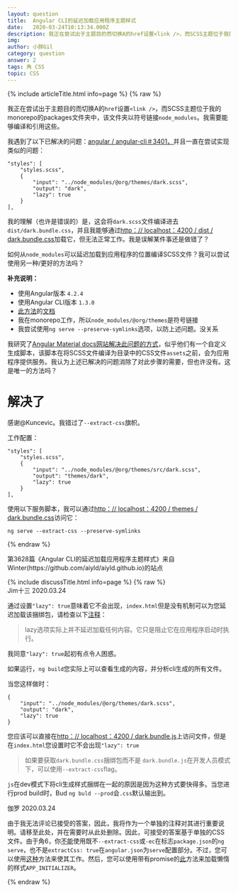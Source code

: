 ```yaml
---
layout: question
title:  Angular CLI的延迟加载应用程序主题样式
date:   2020-03-24T10:13:34.000Z
description: 我正在尝试出于主题目的而切换A的href设置<link />，而SCSS主题位于我的monorepo的packages文件夹中，该文件夹以符号链接node...
img: 
author: 小胖Gil
category: question
answer: 2
tags: 角 CSS
topic: CSS
---
```

<div class="article-root">
  <div class="article">
    {% include articleTitle.html info=page %}
    {% raw %}
    <div class="article-content"><p><font style="vertical-align: inherit;"><font style="vertical-align: inherit;">我正在尝试</font><font style="vertical-align: inherit;">出于主题目的而</font><font style="vertical-align: inherit;">切换A的</font></font><code>href</code><font style="vertical-align: inherit;"><font style="vertical-align: inherit;">设置</font></font><code>&lt;link /&gt;</code><font style="vertical-align: inherit;"><font style="vertical-align: inherit;">，而SCSS主题位于我的monorepo的packages文件夹中，该文件夹以符号链接</font></font><code>node_modules</code><font style="vertical-align: inherit;"><font style="vertical-align: inherit;">。</font><font style="vertical-align: inherit;">我需要能够编译和引用这些。</font></font></p>

<p><font style="vertical-align: inherit;"><font style="vertical-align: inherit;">我遇到了以下已解决的问题：</font></font><a href="https://github.com/angular/angular-cli/issues/3401" rel="noreferrer"><font style="vertical-align: inherit;"><font style="vertical-align: inherit;">angular / angular-cli＃3401，</font></font></a><font style="vertical-align: inherit;"><font style="vertical-align: inherit;">并且一直在尝试实现类似的问题：</font></font></p>

<pre><code>"styles": [<font></font>
    "styles.scss",<font></font>
    {<font></font>
        "input": "../node_modules/@org/themes/dark.scss",<font></font>
        "output": "dark",<font></font>
        "lazy": true<font></font>
    }<font></font>
],<font></font>
</code></pre>

<p><font style="vertical-align: inherit;"><font style="vertical-align: inherit;">我的理解（也许是错误的）是，这会将</font></font><code>dark.scss</code><font style="vertical-align: inherit;"><font style="vertical-align: inherit;">文件</font><font style="vertical-align: inherit;">编译</font><font style="vertical-align: inherit;">进去</font></font><code>dist/dark.bundle.css</code><font style="vertical-align: inherit;"><font style="vertical-align: inherit;">，并且我能够通过</font></font><a href="http://localhost:4200/dist/dark.bundle.css" rel="noreferrer"><font style="vertical-align: inherit;"><font style="vertical-align: inherit;">http：// localhost：4200 / dist / dark.bundle.css</font></font></a><font style="vertical-align: inherit;"><font style="vertical-align: inherit;">加载它，</font><font style="vertical-align: inherit;">但无法正常工作。</font><font style="vertical-align: inherit;">我是误解某件事还是做错了？</font></font></p>

<p><font style="vertical-align: inherit;"><font style="vertical-align: inherit;">如何从</font></font><code>node_modules</code><font style="vertical-align: inherit;"><font style="vertical-align: inherit;">可以延迟加载到应用程序的位置</font><font style="vertical-align: inherit;">编译SCSS文件</font><font style="vertical-align: inherit;">？</font><font style="vertical-align: inherit;">我可以尝试使用另一种/更好的方法吗？</font></font></p>

<p><strong><font style="vertical-align: inherit;"><font style="vertical-align: inherit;">补充说明：</font></font></strong></p>

<ul>
<li><font style="vertical-align: inherit;"><font style="vertical-align: inherit;">使用Angular版本 </font></font><code>4.2.4</code></li>
<li><font style="vertical-align: inherit;"><font style="vertical-align: inherit;">使用Angular CLI版本 </font></font><code>1.3.0</code></li>
<li><font style="vertical-align: inherit;"><a href="https://github.com/angular/angular-cli/blob/master/docs/documentation/stories/global-styles.md" rel="noreferrer"><font style="vertical-align: inherit;">此方法</font></a><font style="vertical-align: inherit;">的</font></font><a href="https://github.com/angular/angular-cli/blob/master/docs/documentation/stories/global-styles.md" rel="noreferrer"><font style="vertical-align: inherit;"><font style="vertical-align: inherit;">文档</font></font></a>  </li>
<li><font style="vertical-align: inherit;"><font style="vertical-align: inherit;">我在monorepo工作，所以</font></font><code>node_modules/@org/themes</code><font style="vertical-align: inherit;"><font style="vertical-align: inherit;">是符号链接</font></font></li>
<li><font style="vertical-align: inherit;"><font style="vertical-align: inherit;">我尝试使用</font></font><code>ng serve --preserve-symlinks</code><font style="vertical-align: inherit;"><font style="vertical-align: inherit;">选项，以防上述问题。</font><font style="vertical-align: inherit;">没关系</font></font></li>
</ul>

<p><font style="vertical-align: inherit;"><font style="vertical-align: inherit;">我研究了</font></font><a href="https://github.com/angular/material.angular.io/blob/master/package.json#L13" rel="noreferrer"><font style="vertical-align: inherit;"><font style="vertical-align: inherit;">Angular Material docs网站解决此问题的方式</font></font></a><font style="vertical-align: inherit;"><font style="vertical-align: inherit;">，似乎他们有一个自定义生成脚本，该脚本在将SCSS文件编译为目录中的CSS文件</font></font><code>assets</code><font style="vertical-align: inherit;"><font style="vertical-align: inherit;">之前，会为应用程序提供服务。</font><font style="vertical-align: inherit;">我认为上述已解决的问题消除了对此步骤的需要，但也许没有。</font><font style="vertical-align: inherit;">这是唯一的方法吗？</font></font></p>

<h1><font style="vertical-align: inherit;"><font style="vertical-align: inherit;">解决了</font></font></h1>

<p><font style="vertical-align: inherit;"><font style="vertical-align: inherit;">感谢@Kuncevic。</font><font style="vertical-align: inherit;">我错过了</font></font><code>--extract-css</code><font style="vertical-align: inherit;"><font style="vertical-align: inherit;">旗帜。</font></font></p>

<p><font style="vertical-align: inherit;"><font style="vertical-align: inherit;">工作配置：</font></font></p>

<pre><code>"styles": [<font></font>
    "styles.scss",<font></font>
    {<font></font>
        "input": "../node_modules/@org/themes/src/dark.scss",<font></font>
        "output": "themes/dark",<font></font>
        "lazy": true<font></font>
    }<font></font>
],<font></font>
</code></pre>

<p><font style="vertical-align: inherit;"><font style="vertical-align: inherit;">使用以下服务脚本，我可以通过</font></font><a href="http://localhost:4200/themes/dark.bundle.css" rel="noreferrer"><font style="vertical-align: inherit;"><font style="vertical-align: inherit;">http：// localhost：4200 / themes / dark.bundle.css</font></font></a><font style="vertical-align: inherit;"><font style="vertical-align: inherit;">访问它</font><font style="vertical-align: inherit;">：</font></font></p>

<p><code>ng serve --extract-css --preserve-symlinks</code></p></div>
    {% endraw %}
  </div>
  <p class="winter_mark">第3628篇《Angular CLI的延迟加载应用程序主题样式》来自Winter(https://github.com/aiyld/aiyld.github.io)的站点</p>
  <div class="discuss-wrapper">
    {% include discussTitle.html info=page %}
    {% raw %}
    <div class="discuss-list">
    <div class="discuss-item">
        <div class="discuss-parent">
          <div class="discuss-meta">
            <span class="discuss-user">Jim十三</span>
            <span class="discuss-time">2020.03.24</span>
          </div>
          <div class="discuss-comment"><p><font style="vertical-align: inherit;"><font style="vertical-align: inherit;">通过设置</font></font><code>"lazy": true</code><font style="vertical-align: inherit;"><font style="vertical-align: inherit;">意味着它不会出现，</font></font><code>index.html</code><font style="vertical-align: inherit;"><font style="vertical-align: inherit;">但是没有机制可以为您延迟加载该捆绑包，请检查以下</font></font><a href="https://github.com/angular/angular-cli/issues/6018#issuecomment-295953509" rel="noreferrer"><font style="vertical-align: inherit;"><font style="vertical-align: inherit;">注释</font></font></a><font style="vertical-align: inherit;"><font style="vertical-align: inherit;">：</font></font></p>

<blockquote>
  <p><font style="vertical-align: inherit;"><font style="vertical-align: inherit;">lazy选项实际上并不延迟加载任何内容。</font><font style="vertical-align: inherit;">它只是阻止它在应用程序启动时执行。</font></font></p>
</blockquote>

<p><font style="vertical-align: inherit;"><font style="vertical-align: inherit;">我同意</font></font><code>"lazy": true</code><font style="vertical-align: inherit;"><font style="vertical-align: inherit;">起初有点令人困惑。</font></font></p>

<p><font style="vertical-align: inherit;"><font style="vertical-align: inherit;">如果运行，</font></font><code>ng build</code><font style="vertical-align: inherit;"><font style="vertical-align: inherit;">您实际上可以查看生成的内容，并分析cli生成的所有文件。</font></font></p>

<p><font style="vertical-align: inherit;"><font style="vertical-align: inherit;">当您这样做时：</font></font></p>

<pre><code>{<font></font>
    "input": "../node_modules/@org/themes/dark.scss",<font></font>
    "output": "dark",<font></font>
    "lazy": true<font></font>
}<font></font>
</code></pre>

<p><font style="vertical-align: inherit;"><font style="vertical-align: inherit;">您应该可以直接在</font></font><a href="http://localhost:4200/dark.bundle.js" rel="noreferrer"><font style="vertical-align: inherit;"><font style="vertical-align: inherit;">http：// localhost：4200 / dark.bundle.js</font></font></a><font style="vertical-align: inherit;"><font style="vertical-align: inherit;">上访问文件，</font><font style="vertical-align: inherit;">但是在</font></font><code>index.html</code><font style="vertical-align: inherit;"><font style="vertical-align: inherit;">您设置时</font><font style="vertical-align: inherit;">它不会出现</font></font><code>"lazy": true</code></p>

<blockquote>
  <p><font style="vertical-align: inherit;"><font style="vertical-align: inherit;">如果要获取</font></font><code>dark.bundle.css</code><font style="vertical-align: inherit;"><font style="vertical-align: inherit;">捆绑包而不是
   </font></font><code>dark.bundle.js</code><font style="vertical-align: inherit;"><font style="vertical-align: inherit;">在开发人员模式下，可以使用</font></font><code>--extract-css</code><font style="vertical-align: inherit;"><font style="vertical-align: inherit;">flag。</font></font></p>
</blockquote>

<p><font style="vertical-align: inherit;"></font><code>js</code><font style="vertical-align: inherit;"><font style="vertical-align: inherit;">在dev模式下将</font><font style="vertical-align: inherit;">cli生成样式</font><font style="vertical-align: inherit;">捆绑在一起</font><font style="vertical-align: inherit;">的原因</font><font style="vertical-align: inherit;">是因为这种方式要快得多。</font><font style="vertical-align: inherit;">当您进行prod build时，Bud </font></font><code>ng buld --prod</code><font style="vertical-align: inherit;"><font style="vertical-align: inherit;">会</font></font><code>.css</code><font style="vertical-align: inherit;"><font style="vertical-align: inherit;">默认</font><font style="vertical-align: inherit;">输出到</font><font style="vertical-align: inherit;">。</font></font></p></div>
        </div></div><div class="discuss-item">
        <div class="discuss-parent">
          <div class="discuss-meta">
            <span class="discuss-user">伽罗</span>
            <span class="discuss-time">2020.03.24</span>
          </div>
          <div class="discuss-comment"><p><font style="vertical-align: inherit;"><font style="vertical-align: inherit;">由于我无法评论已接受的答案，因此，我将作为一个单独的注释对其进行重要说明。</font><font style="vertical-align: inherit;">请移至此处，并在需要时从此处删除。</font><font style="vertical-align: inherit;">因此，可接受的答案基于单独的CSS文件。</font><font style="vertical-align: inherit;">由于角6，你</font></font><a href="https://github.com/angular/angular-cli/issues/10532#issuecomment-385712721" rel="nofollow noreferrer"><font style="vertical-align: inherit;"><font style="vertical-align: inherit;">不能</font></font></a><font style="vertical-align: inherit;"><font style="vertical-align: inherit;">使用既不</font></font><code>--extract-css</code><font style="vertical-align: inherit;"><font style="vertical-align: inherit;">或</font></font><code>-ec</code><font style="vertical-align: inherit;"><font style="vertical-align: inherit;">在标志</font></font><code>package.json</code><font style="vertical-align: inherit;"><font style="vertical-align: inherit;">的</font></font><code>ng serve</code><font style="vertical-align: inherit;"><font style="vertical-align: inherit;">，也不是</font></font><code>extractCss: true</code><font style="vertical-align: inherit;"><font style="vertical-align: inherit;">在</font></font><code>angular.json</code><font style="vertical-align: inherit;"><font style="vertical-align: inherit;">为</font></font><code>serve</code><font style="vertical-align: inherit;"><font style="vertical-align: inherit;">配置部分。</font><font style="vertical-align: inherit;">不过，您可以使用</font></font><a href="https://github.com/angular/angular-cli/issues/10666#issuecomment-386843570" rel="nofollow noreferrer"><font style="vertical-align: inherit;"><font style="vertical-align: inherit;">这种</font></font></a><font style="vertical-align: inherit;"><font style="vertical-align: inherit;">方法来使其工作。</font><font style="vertical-align: inherit;">然后，您可以使用</font><font style="vertical-align: inherit;">带有promise的</font></font><a href="https://theinfogrid.com/tech/developers/angular/lazy-loading-scripts-and-styles-angular/" rel="nofollow noreferrer"><font style="vertical-align: inherit;"><font style="vertical-align: inherit;">此</font></font></a><font style="vertical-align: inherit;"><font style="vertical-align: inherit;">方法</font><font style="vertical-align: inherit;">来加载懒惰的样式</font></font><code>APP_INITIALIZER</code><font style="vertical-align: inherit;"><font style="vertical-align: inherit;">。</font></font></p></div>
        </div></div>
    </div>
    {% endraw %}
  </div>
<div>
